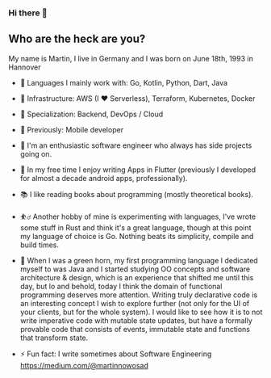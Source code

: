 ### Hi there 👋


## Who are the heck are you?
My name is Martin, I live in Germany and I was born on June 18th, 1993 in Hannover

- 👅 Languages I mainly work with: Go, Kotlin, Python, Dart, Java
- 🚒 Infrastructure: AWS (I ❤️ Serverless), Terraform, Kubernetes, Docker 
- 🌟 Specialization: Backend, DevOps / Cloud
- 👴 Previously: Mobile developer

- 🥰 I'm an enthusiastic software engineer who always has side projects going on.
- 💙 In my free time I enjoy writing Apps in Flutter (previously I developed for almost a decade android apps, professionally).
- 📚 I like reading books about programming (mostly theoretical books).
- ⛹️‍♂️ Another hobby of mine is experimenting with languages, I've wrote some stuff in Rust and think it's a great language, though at this point my 
language of choice is Go. Nothing beats its simplicity, compile and build times. 


- 👦 When I was a green horn, my first programming language I dedicated myself to was Java and I started studying OO concepts and software architecture & design,
which is an experience that shifted me until this day, but lo and behold, today I think the domain of functional programming deserves more attention. 
Writing truly declarative code  is an interesting concept I wish to explore further (not only for the UI of your clients, but for the whole system).
I would like to see how it is to not write imperative code with mutable state updates, but have a formally provable code that consists of events, immutable state
and functions that transform state.

- ⚡ Fun fact: I write sometimes about Software Engineering https://medium.com/@martinnowosad
